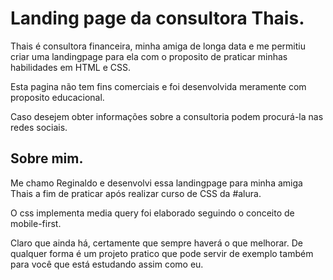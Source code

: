 # Landing page da consultora Thais.

Thais é consultora financeira, minha amiga de longa data e me permitiu criar uma landingpage para ela com o proposito de praticar minhas habilidades em HTML e CSS.

Esta pagina não tem fins comerciais e foi desenvolvida meramente com proposito educacional.

Caso desejem obter informações sobre a consultoria podem procurá-la nas redes sociais.

## Sobre mim.

Me chamo Reginaldo e desenvolvi essa landingpage para minha amiga Thais a fim de praticar após realizar curso de CSS da #alura.

O css implementa media query foi elaborado seguindo o conceito de mobile-first.

Claro que ainda há, certamente que sempre haverá o que melhorar. De qualquer forma é um projeto pratico que pode servir de exemplo também para você 
que está estudando assim como eu.

